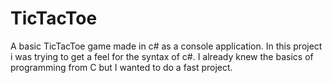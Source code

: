 # TicTacToe
A basic TicTacToe game made in c# as a console application. In this project i was trying to get a feel for the syntax of c#. I already knew the basics of programming from C but I wanted to do a fast project.

